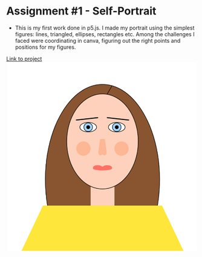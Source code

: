 # Assignment #1 - Self-Portrait

* This is my first work done in p5.js.
I made my portrait using the simplest figures: lines, triangled, ellipses, rectangles etc.
Among the challenges I faced were coordinating in canva, figuring out the right points and positions for my figures. 

[Link to project](https://editor.p5js.org/lizadat/sketches/zp7vgvjai)
![Link to the image](https://github.com/lizadat/Intro_to_IM/blob/main/self_portrait.png)

